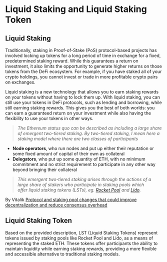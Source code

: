 # Liquid Staking and Liquid Staking Token

## Liquid Staking

Traditionally, staking in Proof-of-Stake (PoS) protocol-based projects has involved locking up tokens for a long period of time in exchange for a fixed, predetermined staking reward. While this guarantees a return on investment, it also limits the opportunity to generate higher returns on those tokens from the DeFi ecosystem. For example, if you have staked all of your crypto holdings, you cannot invest or trade in more profitable crypto pairs on exchanges.

Liquid staking is a new technology that allows you to earn staking rewards on your tokens without having to lock them up. With liquid staking, you can still use your tokens in DeFi protocols, such as lending and borrowing, while still earning staking rewards. This gives you the best of both worlds: you can earn a guaranteed return on your investment while also having the flexibility to use your tokens in other ways.

> *The Ethereum status quo can be described as including a large share of emergent two-tiered staking. By two-tiered staking, I mean here a staking model where there are two classes of participants*
 
- **Node operators**, who run nodes and put up either their reputation or some fixed amount of capital of their own as collateral
- **Delegators**, who put up some quantity of ETH, with no minimum commitment and no strict requirement to participate in any other way beyond bringing their collateral
 
> *This emergent two-tiered staking arises through the actions of a large share of stakers who participate in staking pools which offer liquid staking tokens (LSTs), eg. [Rocket Pool](https://rocketpool.net/) and [Lido](https://lido.fi/).*

By Vitalik [Protocol and staking pool changes that could improve decentralization and reduce consensus overhead](https://notes.ethereum.org/@vbuterin/staking_2023_10)
 
## Liquid Staking Token

Based on the provided description, LST (Liquid Staking Tokens) represent tokens issued by staking pools like Rocket Pool and Lido, as a means of representing the staked ETH. These tokens offer participants the ability to maintain liquidity while earning staking rewards, providing a more flexible and accessible alternative to traditional staking models.